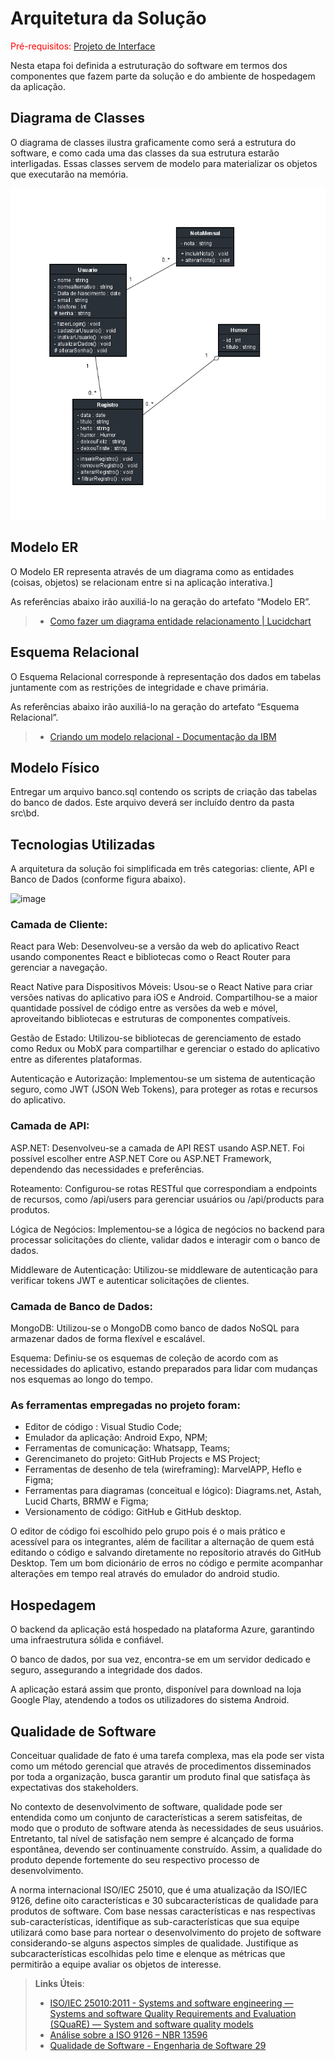 # Arquitetura da Solução

<span style="color:red">Pré-requisitos: <a href="3-Projeto de Interface.md"> Projeto de Interface</a></span>

Nesta etapa foi definida a estruturação do software  em termos dos componentes que fazem parte da solução e do ambiente de hospedagem da aplicação.

## Diagrama de Classes

O diagrama de classes ilustra graficamente como será a estrutura do software, e como cada uma das classes da sua estrutura estarão interligadas. Essas classes servem de modelo para materializar os objetos que executarão na memória.

![Diagrama de Classe](img/diagramaClasse.png)

## Modelo ER

O Modelo ER representa através de um diagrama como as entidades (coisas, objetos) se relacionam entre si na aplicação interativa.]

As referências abaixo irão auxiliá-lo na geração do artefato “Modelo ER”.

> - [Como fazer um diagrama entidade relacionamento | Lucidchart](https://www.lucidchart.com/pages/pt/como-fazer-um-diagrama-entidade-relacionamento)

## Esquema Relacional

O Esquema Relacional corresponde à representação dos dados em tabelas juntamente com as restrições de integridade e chave primária.
 
As referências abaixo irão auxiliá-lo na geração do artefato “Esquema Relacional”.

> - [Criando um modelo relacional - Documentação da IBM](https://www.ibm.com/docs/pt-br/cognos-analytics/10.2.2?topic=designer-creating-relational-model)

## Modelo Físico

Entregar um arquivo banco.sql contendo os scripts de criação das tabelas do banco de dados. Este arquivo deverá ser incluído dentro da pasta src\bd.

## Tecnologias Utilizadas

A arquitetura da solução foi simplificada em três categorias: cliente, API e Banco de Dados (conforme figura abaixo).

![image](https://github.com/ICEI-PUC-Minas-PMV-ADS/pmv-ads-2023-2-e4-proj-infra-t1-pmv-ads-2023-2-e4-projmoodtracker/assets/59934631/7b520abf-2b9f-46ea-a9ca-8eeb6fef6e30)

### Camada de Cliente:

React para Web: Desenvolveu-se a versão da web do aplicativo React usando componentes React e bibliotecas como o React Router para gerenciar a navegação.

React Native para Dispositivos Móveis: Usou-se o React Native para criar versões nativas do aplicativo para iOS e Android. Compartilhou-se a maior quantidade possível de código entre as versões da web e móvel, aproveitando bibliotecas e estruturas de componentes compatíveis.

Gestão de Estado: Utilizou-se bibliotecas de gerenciamento de estado como Redux ou MobX para compartilhar e gerenciar o estado do aplicativo entre as diferentes plataformas.

Autenticação e Autorização: Implementou-se um sistema de autenticação seguro, como JWT (JSON Web Tokens), para proteger as rotas e recursos do aplicativo.

### Camada de API:

ASP.NET: Desenvolveu-se a camada de API REST usando ASP.NET. Foi possível escolher entre ASP.NET Core ou ASP.NET Framework, dependendo das necessidades e preferências.

Roteamento: Configurou-se rotas RESTful que correspondiam a endpoints de recursos, como /api/users para gerenciar usuários ou /api/products para produtos.

Lógica de Negócios: Implementou-se a lógica de negócios no backend para processar solicitações do cliente, validar dados e interagir com o banco de dados.

Middleware de Autenticação: Utilizou-se middleware de autenticação para verificar tokens JWT e autenticar solicitações de clientes.

### Camada de Banco de Dados:

MongoDB: Utilizou-se o MongoDB como banco de dados NoSQL para armazenar dados de forma flexível e escalável.

Esquema: Definiu-se os esquemas de coleção de acordo com as necessidades do aplicativo, estando preparados para lidar com mudanças nos esquemas ao longo do tempo.

### As ferramentas empregadas no projeto foram:

- Editor de código : Visual Studio Code;
- Emulador da aplicação: Android Expo, NPM;
- Ferramentas de comunicação: Whatsapp, Teams;
- Gerencimaneto do projeto: GitHub Projects e MS Project;
- Ferramentas de desenho de tela (wireframing): MarvelAPP, Heflo e Figma;
- Ferramentas para diagramas (conceitual e lógico): Diagrams.net, Astah, Lucid Charts, BRMW e Figma;
- Versionamento de código: GitHub e GitHub desktop.

O editor de código foi escolhido pelo grupo pois é o mais prático e acessível para os integrantes, além de facilitar a alternação de quem está editando o código e salvando diretamente no reposítorio através do GitHub Desktop. Tem um bom dicionário de erros no código e permite acompanhar alterações em tempo real através do emulador do android studio.

## Hospedagem

O backend da aplicação está hospedado na plataforma Azure, garantindo uma infraestrutura sólida e confiável. 

O banco de dados, por sua vez, encontra-se em um servidor dedicado e seguro, assegurando a integridade dos dados. 

A aplicação estará assim que pronto, disponível para download na loja Google Play, atendendo a todos os utilizadores do sistema Android.

## Qualidade de Software

Conceituar qualidade de fato é uma tarefa complexa, mas ela pode ser vista como um método gerencial que através de procedimentos disseminados por toda a organização, busca garantir um produto final que satisfaça às expectativas dos stakeholders.

No contexto de desenvolvimento de software, qualidade pode ser entendida como um conjunto de características a serem satisfeitas, de modo que o produto de software atenda às necessidades de seus usuários. Entretanto, tal nível de satisfação nem sempre é alcançado de forma espontânea, devendo ser continuamente construído. Assim, a qualidade do produto depende fortemente do seu respectivo processo de desenvolvimento.

A norma internacional ISO/IEC 25010, que é uma atualização da ISO/IEC 9126, define oito características e 30 subcaracterísticas de qualidade para produtos de software.
Com base nessas características e nas respectivas sub-características, identifique as sub-características que sua equipe utilizará como base para nortear o desenvolvimento do projeto de software considerando-se alguns aspectos simples de qualidade. Justifique as subcaracterísticas escolhidas pelo time e elenque as métricas que permitirão a equipe avaliar os objetos de interesse.

> **Links Úteis**:
>
> - [ISO/IEC 25010:2011 - Systems and software engineering — Systems and software Quality Requirements and Evaluation (SQuaRE) — System and software quality models](https://www.iso.org/standard/35733.html/)
> - [Análise sobre a ISO 9126 – NBR 13596](https://www.tiespecialistas.com.br/analise-sobre-iso-9126-nbr-13596/)
> - [Qualidade de Software - Engenharia de Software 29](https://www.devmedia.com.br/qualidade-de-software-engenharia-de-software-29/18209/)
